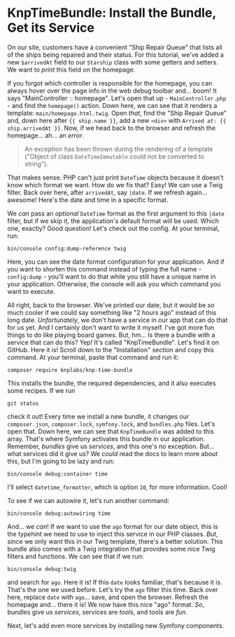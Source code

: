 # KnpTimeBundle: Install the Bundle, Get its Service

On our site, customers have a convenient "Ship Repair Queue" that lists all of the ships being repaired and their status. For this tutorial, we've added a new `$arrivedAt` field to our `Starship` class with some getters and setters. We want to *print* this field on the homepage.

If you forgot which controller is responsible for the homepage, you can always hover over the page info in the web debug toolbar and... boom! It says "MainController :: homepage". Let's open that up - `MainController.php` - and find the `homepage()` action. Down here, we can see that it renders a template: `main/homepage.html.twig`. Open *that*, find the "Ship Repair Queue" and, down here after `{{ ship.name }}`, add a new `<div>` with `Arrived at: {{ ship.arrivedAt }}`. Now, if we head back to the browser and refresh the homepage... ah... an *error*.

> An exception has been thrown during the rendering
> of a template ("Object of class `DateTimeImmutable`
> could not be converted to string").

That makes sense. PHP can't just print `DateTime` objects because it doesn't know which format we want. How do we fix that? Easy! We can use a Twig filter. Back over here, after `arrivedAt`, say `|date`. If we refresh again... awesome! Here's the date and time in a specific format.

We *can* pass an *optional* `DateTime` format as the first argument to this `|date` filter, but if we skip it, the application's default format will be used. Which one, exactly? Good question! Let's check out the config. At your terminal, run:

```terminal
bin/console config:dump-reference twig
```

Here, you can see the date format configuration for your application. And if you want to shorten this command instead of typing the full name - `config:dump` - you'll want to do that while you still have a unique name in your application. Otherwise, the console will ask you which command you want to execute.

All right, back to the browser. We've printed our date, but it would be *so* much cooler if we could say something like "2 hours ago" instead of this long date. *Unfortunately*, we don't have a service in our app that can do that for us yet. And I certainly don't want to write it myself. I've got more fun things to do like playing board games. But, hm... Is there a bundle with a service that can do this? Yep! It's called "KnpTimeBundle". Let's find it on GitHub. Here it is! Scroll down to the "Installation" section and copy this command. At your terminal, paste that command and run it:

```terminal
composer require knplabs/knp-time-bundle
```

This installs the bundle, the required dependencies, and it also executes some recipes. If we run

```terminal
git status
```

check it out! Every time we install a new bundle, it changes our `composer.json`, `composer.lock`, `symfony.lock`, and `bundles.php` files. Let's open that. Down here, we can see that `KnpTimeBundle` was added to this array. That's where Symfony activates this bundle in our application. Remember, *bundles* give us *services*, and this one's no exception. But... what services did it give us? We *could* read the docs to learn more about this, but I'm going to be lazy and run:

```terminal
bin/console debug:container time
```

I'll select `datetime_formatter`, which is option `10`, for more information. Cool!

To see if we can autowire it, let's run another command:

```terminal
bin/console debug:autowiring time
```

And... we *can*! If we want to use the `ago` format for our date object, this is the typehint we need to use to inject this service in our PHP classes. *But*, since we only want this in our Twig template, there's a better solution. This bundle also comes with a Twig integration that provides some nice Twig filters and functions. We can see that if we run:

```terminal
bin/console debug:twig
```

and search for `ago`. Here it is! If this `date` looks familiar, that's because it is. That's the one we used before. Let's try the `ago` filter this time. Back over here, replace `date` with `ago`... save, and open the browser. Refresh the homepage and... there it is! We now have this nice "ago" format. *So*, bundles give us *services*, services are *tools*, and tools are *fun*.

Next, let's add even more services by installing new Symfony components.
